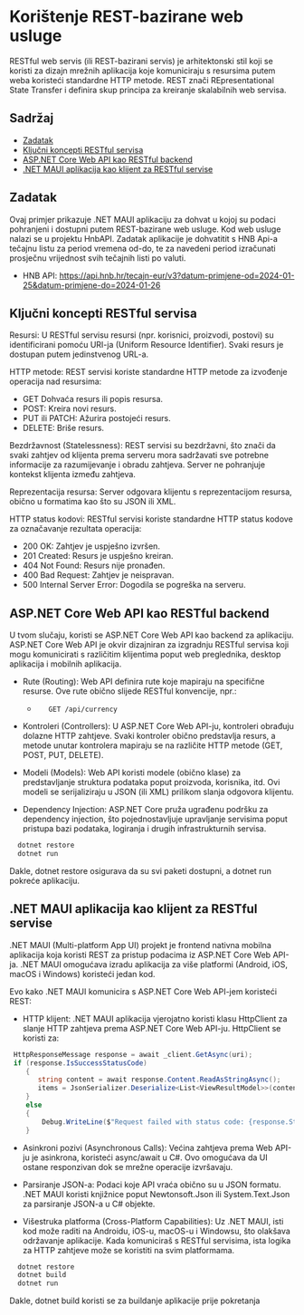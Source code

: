 # Korištenje REST-bazirane web usluge

RESTful web servis (ili REST-bazirani servis) je arhitektonski stil koji se koristi za dizajn mrežnih aplikacija koje komuniciraju s resursima putem weba koristeći standardne HTTP metode. REST znači REpresentational State Transfer i definira skup principa za kreiranje skalabilnih web servisa.

## Sadržaj
* [Zadatak](#zadatak)
* [Ključni koncepti RESTful servisa](#Ključni-koncepti-RESTful-servisa)
* [ASP.NET Core Web API kao RESTful backend](#ASP.NET-Core-Web-API-kao-RESTful-backend)
* [.NET MAUI aplikacija kao klijent za RESTful servise](#.NET-MAUI-aplikacija-kao-klijent-za-RESTful-servise)

## Zadatak

Ovaj primjer prikazuje .NET MAUI aplikaciju za dohvat u kojoj su podaci pohranjeni i dostupni putem REST-bazirane web usluge. Kod web usluge nalazi se u projektu HnbAPI. Zadatak aplikacije je dohvatitit s HNB Api-a tečajnu listu za period vremena od-do, te za navedeni period izračunati prosječnu vrijednost svih tečajnih listi po valuti.
* HNB API: https://api.hnb.hr/tecajn-eur/v3?datum-primjene-od=2024-01-25&datum-primjene-do=2024-01-26

## Ključni koncepti RESTful servisa

Resursi: U RESTful servisu resursi (npr. korisnici, proizvodi, postovi) su identificirani pomoću URI-ja (Uniform Resource Identifier). Svaki resurs je dostupan putem jedinstvenog URL-a.

HTTP metode: REST servisi koriste standardne HTTP metode za izvođenje operacija nad resursima:

* GET Dohvaća resurs ili popis resursa.
* POST: Kreira novi resurs.
* PUT ili PATCH: Ažurira postojeći resurs.
* DELETE: Briše resurs.

Bezdržavnost (Statelessness): REST servisi su bezdržavni, što znači da svaki zahtjev od klijenta prema serveru mora sadržavati sve potrebne informacije za razumijevanje i obradu zahtjeva. Server ne pohranjuje kontekst klijenta između zahtjeva.

Reprezentacija resursa: Server odgovara klijentu s reprezentacijom resursa, obično u formatima kao što su JSON ili XML.

HTTP status kodovi: RESTful servisi koriste standardne HTTP status kodove za označavanje rezultata operacija:

* 200 OK: Zahtjev je uspješno izvršen.
* 201 Created: Resurs je uspješno kreiran.
* 404 Not Found: Resurs nije pronađen.
* 400 Bad Request: Zahtjev je neispravan.
* 500 Internal Server Error: Dogodila se pogreška na serveru.

## ASP.NET Core Web API kao RESTful backend

U tvom slučaju, koristi se ASP.NET Core Web API kao backend za aplikaciju. ASP.NET Core Web API je okvir dizajniran za izgradnju RESTful servisa koji mogu komunicirati s različitim klijentima poput web preglednika, desktop aplikacija i mobilnih aplikacija.

* Rute (Routing): Web API definira rute koje mapiraju na specifične resurse. Ove rute obično slijede RESTful konvencije, npr.:
  *  ```
        GET /api/currency
      ```
   
* Kontroleri (Controllers): U ASP.NET Core Web API-ju, kontroleri obrađuju dolazne HTTP zahtjeve. Svaki kontroler obično predstavlja resurs, a metode unutar kontrolera mapiraju se na različite HTTP metode (GET, POST, PUT, DELETE).

* Modeli (Models): Web API koristi modele (obično klase) za predstavljanje struktura podataka poput proizvoda, korisnika, itd. Ovi modeli se serijaliziraju u JSON (ili XML) prilikom slanja odgovora klijentu.

* Dependency Injection: ASP.NET Core pruža ugrađenu podršku za dependency injection, što pojednostavljuje upravljanje servisima poput pristupa bazi podataka, logiranja i drugih infrastrukturnih servisa.

```bash
  dotnet restore
  dotnet run 
```
Dakle, dotnet restore osigurava da su svi paketi dostupni, a dotnet run pokreće aplikaciju.    

## .NET MAUI aplikacija kao klijent za RESTful servise

.NET MAUI (Multi-platform App UI) projekt je frontend nativna mobilna aplikacija koja koristi REST za pristup podacima iz ASP.NET Core Web API-ja. .NET MAUI omogućava izradu aplikacija za više platformi (Android, iOS, macOS i Windows) koristeći jedan kod.

Evo kako .NET MAUI komunicira s ASP.NET Core Web API-jem koristeći REST:

* HTTP klijent: .NET MAUI aplikacija vjerojatno koristi klasu HttpClient za slanje HTTP zahtjeva prema ASP.NET Core Web API-ju. HttpClient se koristi za:

```csharp
 HttpResponseMessage response = await _client.GetAsync(uri);
 if (response.IsSuccessStatusCode)
    {
       string content = await response.Content.ReadAsStringAsync();
       items = JsonSerializer.Deserialize<List<ViewResultModel>>(content, _serializerOptions);
    }
    else
    {
        Debug.WriteLine($"Request failed with status code: {response.StatusCode}");
    }
```
* Asinkroni pozivi (Asynchronous Calls): Većina zahtjeva prema Web API-ju je asinkrona, koristeći async/await u C#. Ovo omogućava da UI ostane responzivan dok se mrežne operacije izvršavaju.

* Parsiranje JSON-a: Podaci koje API vraća obično su u JSON formatu. .NET MAUI koristi knjižnice poput Newtonsoft.Json ili System.Text.Json za parsiranje JSON-a u C# objekte.

* Višestruka platforma (Cross-Platform Capabilities): Uz .NET MAUI, isti kod može raditi na Androidu, iOS-u, macOS-u i Windowsu, što olakšava održavanje aplikacije. Kada komuniciraš s RESTful servisima, ista logika za HTTP zahtjeve može se koristiti na svim platformama.

```bash
  dotnet restore
  dotnet build
  dotnet run 
```

Dakle, dotnet build koristi se za buildanje aplikacije prije pokretanja

